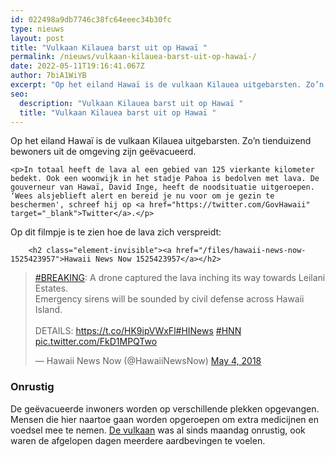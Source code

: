 ```yaml
---
id: 022498a9db7746c38fc64eeec34b30fc
type: nieuws
layout: post
title: "Vulkaan Kilauea barst uit op Hawaï "
permalink: /nieuws/vulkaan-kilauea-barst-uit-op-hawaï-/
date: 2022-05-11T19:16:41.067Z
author: 7biA1WiYB
excerpt: "Op het eiland Hawaï is de vulkaan Kilauea uitgebarsten. Zo’n tienduizend bewoners uit de omgeving zijn geëvacueerd.  "
seo:
  description: "Vulkaan Kilauea barst uit op Hawaï "
  title: "Vulkaan Kilauea barst uit op Hawaï "
---
```

Op het eiland Hawaï is de vulkaan Kilauea uitgebarsten. Zo’n tienduizend bewoners uit de omgeving zijn geëvacueerd.  

    <p>In totaal heeft de lava al een gebied van 125 vierkante kilometer bedekt. Ook een woonwijk in het stadje Pahoa is bedolven met lava. De gouverneur van Hawaï, David Inge, heeft de noodsituatie uitgeroepen. ‘Wees alsjeblieft alert en bereid je nu voor om je gezin te beschermen', schreef hij op <a href="https://twitter.com/GovHawaii" target="_blank">Twitter</a>.</p>
<p>Op dit filmpje is te zien hoe de lava zich verspreidt:</p>
<p><div class="media media-element-container media-default"><div id="file-533284" class="file file-document file-text-oembed">

        <h2 class="element-invisible"><a href="/files/hawaii-news-now-1525423957">Hawaii News Now 1525423957</a></h2>
    
  
  <div class="content">
    
<blockquote class="twitter-tweet" data-width="550"><p lang="en" dir="ltr"><a href="https://twitter.com/hashtag/BREAKING?src=hash&amp;ref_src=twsrc%5Etfw">#BREAKING</a>: A drone captured the lava inching its way towards Leilani Estates.<br>Emergency sirens will be sounded by civil defense across Hawaii Island.<br><br>DETAILS: <a href="https://t.co/HK9ipVWxFl">https://t.co/HK9ipVWxFl</a><a href="https://twitter.com/hashtag/HINews?src=hash&amp;ref_src=twsrc%5Etfw">#HINews</a> <a href="https://twitter.com/hashtag/HNN?src=hash&amp;ref_src=twsrc%5Etfw">#HNN</a> <a href="https://t.co/FkD1MPQTwo">pic.twitter.com/FkD1MPQTwo</a></p>&mdash; Hawaii News Now (@HawaiiNewsNow) <a href="https://twitter.com/HawaiiNewsNow/status/992253395669954562?ref_src=twsrc%5Etfw">May 4, 2018</a></blockquote>
<script async="" src="https://platform.twitter.com/widgets.js" charset="utf-8"></script>
  </div>

  
</div>
</div>
<h3>Onrustig</h3>
<p>De geëvacueerde inwoners worden op verschillende plekken opgevangen. Mensen die hier naartoe gaan worden opgeroepen om extra medicijnen en voedsel mee te nemen. <a href="https://7dagen.netlify.app/nieuws/zo-werkt-een-vulkaan" target="_blank">De vulkaan</a> was al sinds maandag onrustig, ook waren de afgelopen dagen meerdere aardbevingen te voelen.</p>  
